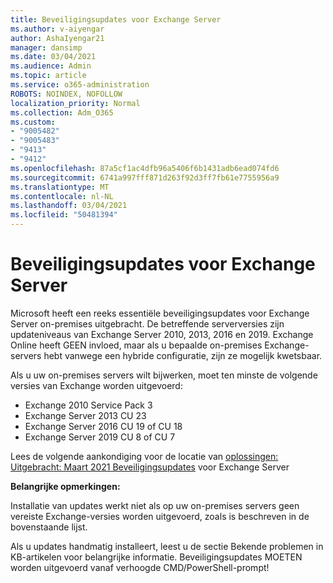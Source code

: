 ```yaml
---
title: Beveiligingsupdates voor Exchange Server
ms.author: v-aiyengar
author: AshaIyengar21
manager: dansimp
ms.date: 03/04/2021
ms.audience: Admin
ms.topic: article
ms.service: o365-administration
ROBOTS: NOINDEX, NOFOLLOW
localization_priority: Normal
ms.collection: Adm_O365
ms.custom:
- "9005482"
- "9005483"
- "9413"
- "9412"
ms.openlocfilehash: 87a5cf1ac4dfb96a5406f6b1431adb6ead074fd6
ms.sourcegitcommit: 6741a997fff871d263f92d3ff7fb61e7755956a9
ms.translationtype: MT
ms.contentlocale: nl-NL
ms.lasthandoff: 03/04/2021
ms.locfileid: "50481394"
---
```

# <a name="about-exchange-server-security-updates"></a>Beveiligingsupdates voor Exchange Server

Microsoft heeft een reeks essentiële beveiligingsupdates voor Exchange Server on-premises uitgebracht. De betreffende serverversies zijn updateniveaus van Exchange Server 2010, 2013, 2016 en 2019. Exchange Online heeft GEEN invloed, maar als u bepaalde on-premises Exchange-servers hebt vanwege een hybride configuratie, zijn ze mogelijk kwetsbaar.

Als u uw on-premises servers wilt bijwerken, moet ten minste de volgende versies van Exchange worden uitgevoerd:

- Exchange 2010 Service Pack 3
- Exchange Server 2013 CU 23
- Exchange Server 2016 CU 19 of CU 18
- Exchange Server 2019 CU 8 of CU 7

Lees de volgende aankondiging voor de locatie van [oplossingen: Uitgebracht: Maart 2021 Beveiligingsupdates](https://techcommunity.microsoft.com/t5/exchange-team-blog/released-march-2021-exchange-server-security-updates/ba-p/2175901) voor Exchange Server

**Belangrijke opmerkingen:**

Installatie van updates werkt niet als op uw on-premises servers geen vereiste Exchange-versies worden uitgevoerd, zoals is beschreven in de bovenstaande lijst.

Als u updates handmatig installeert, leest u de sectie Bekende problemen in KB-artikelen voor belangrijke informatie. Beveiligingsupdates MOETEN worden uitgevoerd vanaf verhoogde CMD/PowerShell-prompt!
